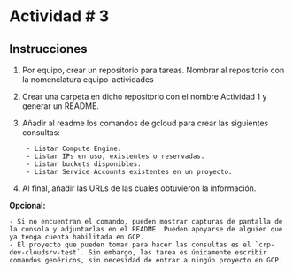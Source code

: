 # Actividad # 3

## Instrucciones

1. Por equipo, crear un repositorio para tareas. Nombrar al repositorio con la nomenclatura equipo-actividades

2. Crear una carpeta en dicho repositorio con el nombre Actividad 1 y generar un README.

3. Añadir al readme los comandos de gcloud para crear las siguientes consultas: 

        - Listar Compute Engine. 
        - Listar IPs en uso, existentes o reservadas. 
        - Listar buckets disponibles. 
        - Listar Service Accounts existentes en un proyecto. 

4. Al final, añadir las URLs de las cuales obtuvieron la información. 

**Opcional:** 

    - Si no encuentran el comando, pueden mostrar capturas de pantalla de la consola y adjuntarlas en el README. Pueden apoyarse de alguien que ya tenga cuenta habilitada en GCP. 
    - El proyecto que pueden tomar para hacer las consultas es el `crp-dev-cloudsrv-test`. Sin embargo, las tarea es únicamente escribir comandos genéricos, sin necesidad de entrar a ningún proyecto en GCP.

